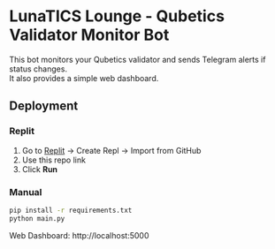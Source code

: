 # LunaTICS Lounge - Qubetics Validator Monitor Bot

This bot monitors your Qubetics validator and sends Telegram alerts if status changes.  
It also provides a simple web dashboard.

## Deployment

### Replit
1. Go to [Replit](https://replit.com/~) → Create Repl → Import from GitHub
2. Use this repo link
3. Click **Run**

### Manual
```bash
pip install -r requirements.txt
python main.py
```

Web Dashboard: http://localhost:5000
